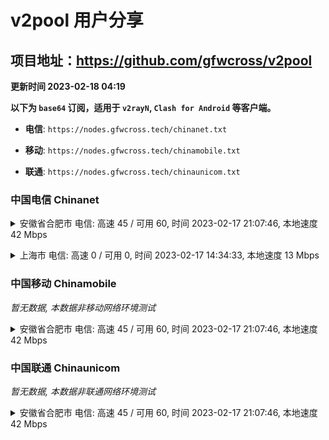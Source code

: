 # v2pool 用户分享
## 项目地址：<https://github.com/gfwcross/v2pool>
**更新时间 2023-02-18 04:19**


**以下为 `base64` 订阅，适用于 `v2rayN`, `Clash for Android` 等客户端。**

- **电信**: `https://nodes.gfwcross.tech/chinanet.txt`

- **移动**: `https://nodes.gfwcross.tech/chinamobile.txt`

- **联通**: `https://nodes.gfwcross.tech/chinaunicom.txt`


### 中国电信 Chinanet
<details><summary>安徽省合肥市 电信: 高速 45 / 可用 60, 时间 2023-02-17 21:07:46, 本地速度 42 Mbps</summary><p>可用节点订阅：https://transfer.sh/72YW9f/running.txt<br>高速节点订阅：https://transfer.sh/D5qsPF/good.txt<br>低延迟节点订阅：https://transfer.sh/Nb0wwz/low_delay.txt</p></details>
<p></p><details><summary>上海市 电信: 高速 0 / 可用 0, 时间 2023-02-17 14:34:33, 本地速度 13 Mbps</summary><p>可用节点订阅：https://transfer.sh/1VdNoA/running.txt<br>高速节点订阅：https://transfer.sh/otBkhW/good.txt<br>低延迟节点订阅：https://transfer.sh/NfDLkk/low_delay.txt</p></details>
<p></p>

### 中国移动 Chinamobile
<i>暂无数据, 本数据非移动网络环境测试</i>
<details><summary>安徽省合肥市 电信: 高速 45 / 可用 60, 时间 2023-02-17 21:07:46, 本地速度 42 Mbps</summary><p>可用节点订阅：https://transfer.sh/72YW9f/running.txt<br>高速节点订阅：https://transfer.sh/D5qsPF/good.txt<br>低延迟节点订阅：https://transfer.sh/Nb0wwz/low_delay.txt</p></details>
<p></p>

### 中国联通 Chinaunicom
<i>暂无数据, 本数据非联通网络环境测试</i>
<details><summary>安徽省合肥市 电信: 高速 45 / 可用 60, 时间 2023-02-17 21:07:46, 本地速度 42 Mbps</summary><p>可用节点订阅：https://transfer.sh/72YW9f/running.txt<br>高速节点订阅：https://transfer.sh/D5qsPF/good.txt<br>低延迟节点订阅：https://transfer.sh/Nb0wwz/low_delay.txt</p></details>
<p></p>